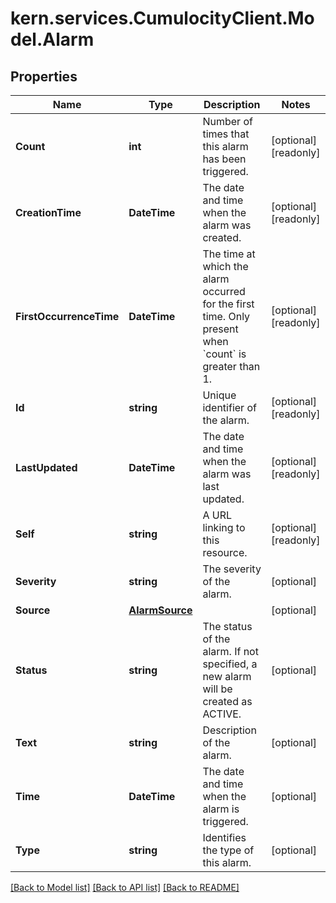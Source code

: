 
# kern.services.CumulocityClient.Model.Alarm

## Properties

Name | Type | Description | Notes
------------ | ------------- | ------------- | -------------
**Count** | **int** | Number of times that this alarm has been triggered. | [optional] [readonly] 
**CreationTime** | **DateTime** | The date and time when the alarm was created. | [optional] [readonly] 
**FirstOccurrenceTime** | **DateTime** | The time at which the alarm occurred for the first time. Only present when &#x60;count&#x60; is greater than 1. | [optional] [readonly] 
**Id** | **string** | Unique identifier of the alarm. | [optional] [readonly] 
**LastUpdated** | **DateTime** | The date and time when the alarm was last updated. | [optional] [readonly] 
**Self** | **string** | A URL linking to this resource. | [optional] [readonly] 
**Severity** | **string** | The severity of the alarm. | [optional] 
**Source** | [**AlarmSource**](AlarmSource.md) |  | [optional] 
**Status** | **string** | The status of the alarm. If not specified, a new alarm will be created as ACTIVE. | [optional] 
**Text** | **string** | Description of the alarm. | [optional] 
**Time** | **DateTime** | The date and time when the alarm is triggered. | [optional] 
**Type** | **string** | Identifies the type of this alarm. | [optional] 

[[Back to Model list]](../README.md#documentation-for-models)
[[Back to API list]](../README.md#documentation-for-api-endpoints)
[[Back to README]](../README.md)

